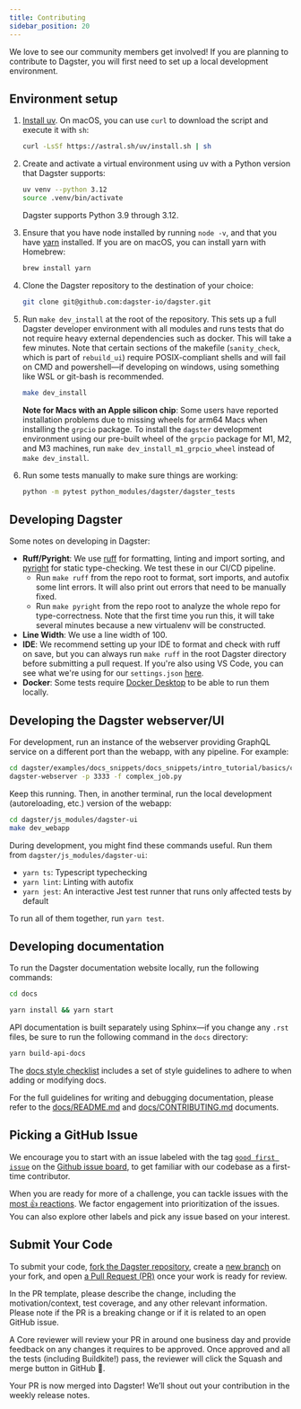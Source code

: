 ```yaml
---
title: Contributing
sidebar_position: 20
---
```


We love to see our community members get involved! If you are planning to contribute to Dagster, you will first need to set up a local development environment.

## Environment setup

1. [Install uv](https://docs.astral.sh/uv/getting-started/installation/). On macOS, you can use `curl` to download the script and execute it with `sh`:

   ```bash
   curl -LsSf https://astral.sh/uv/install.sh | sh
   ```

2. Create and activate a virtual environment using uv with a Python version that Dagster supports:

   ```bash
   uv venv --python 3.12
   source .venv/bin/activate
   ```

   Dagster supports Python 3.9 through 3.12.

3. Ensure that you have node installed by running `node -v`, and that you have [yarn](https://yarnpkg.com/lang/en/) installed. If you are on macOS, you can install yarn with Homebrew:

   ```bash
   brew install yarn
   ```

4. Clone the Dagster repository to the destination of your choice:

   ```bash
   git clone git@github.com:dagster-io/dagster.git
   ```

5. Run `make dev_install` at the root of the repository. This sets up a full Dagster developer environment with all modules and runs tests that do not require heavy external dependencies such as docker. This will take a few minutes. Note that certain sections of the makefile (`sanity_check`, which is part of `rebuild_ui`) require POSIX-compliant shells and will fail on CMD and powershell—if developing on windows, using something like WSL or git-bash is recommended.

   ```bash
   make dev_install
   ```

   **Note for Macs with an Apple silicon chip**: Some users have reported installation problems due to missing wheels for arm64 Macs when installing the `grpcio` package. To install the `dagster` development environment using our pre-built wheel of the `grpcio` package for M1, M2, and M3 machines, run `make dev_install_m1_grpcio_wheel` instead of `make dev_install`.

6. Run some tests manually to make sure things are working:

   ```bash
   python -m pytest python_modules/dagster/dagster_tests
   ```

## Developing Dagster

Some notes on developing in Dagster:

- **Ruff/Pyright**: We use [ruff](https://github.com/charliermarsh/ruff) for formatting, linting and import sorting, and [pyright](https://github.com/microsoft/pyright) for static type-checking. We test these in our CI/CD pipeline.
  - Run `make ruff` from the repo root to format, sort imports, and autofix some lint errors. It will also print out errors that need to be manually fixed.
  - Run `make pyright` from the repo root to analyze the whole repo for type-correctness. Note that the first time you run this, it will take several minutes because a new virtualenv will be constructed.
- **Line Width**: We use a line width of 100.
- **IDE**: We recommend setting up your IDE to format and check with ruff on save, but you can always run `make ruff` in the root Dagster directory before submitting a pull request. If you're also using VS Code, you can see what we're using for our `settings.json` [here](https://gist.github.com/natekupp/7a17a9df8d2064e5389cc84aa118a896).
- **Docker**: Some tests require [Docker Desktop](https://www.docker.com/products/docker-desktop) to be able to run them locally.

## Developing the Dagster webserver/UI

For development, run an instance of the webserver providing GraphQL service on a different port than the webapp, with any pipeline. For example:

```bash
cd dagster/examples/docs_snippets/docs_snippets/intro_tutorial/basics/connecting_ops/
dagster-webserver -p 3333 -f complex_job.py
```

Keep this running. Then, in another terminal, run the local development (autoreloading, etc.) version of the webapp:

```bash
cd dagster/js_modules/dagster-ui
make dev_webapp
```

During development, you might find these commands useful. Run them from `dagster/js_modules/dagster-ui`:

- `yarn ts`: Typescript typechecking
- `yarn lint`: Linting with autofix
- `yarn jest`: An interactive Jest test runner that runs only affected tests by default

To run all of them together, run `yarn test`.

## Developing documentation

To run the Dagster documentation website locally, run the following commands:

```bash
cd docs
```

```bash
yarn install && yarn start
```

API documentation is built separately using Sphinx&mdash;if you change any `.rst` files, be sure to run the following command in the `docs` directory:

```bash
yarn build-api-docs
```

The [docs style checklist](https://github.com/dagster-io/dagster/blob/master/docs/DOC_CHECKLIST.md) includes a set of style guidelines to adhere to when adding or modifying docs.

For the full guidelines for writing and debugging documentation, please refer to the [docs/README.md](https://github.com/dagster-io/dagster/blob/master/docs/README.md) and [docs/CONTRIBUTING.md](https://github.com/dagster-io/dagster/blob/master/docs/CONTRIBUTING.md) documents.

## Picking a GitHub Issue

We encourage you to start with an issue labeled with the tag [`good first issue`](https://github.com/dagster-io/dagster/issues?q=is%3Aopen+is%3Aissue+label%3A%22type%3A+good+first+issue%22) on the [Github issue board](https://github.com/dagster-io/dagster/issues), to get familiar with our codebase as a first-time contributor.

When you are ready for more of a challenge, you can tackle issues with the [most 👍 reactions](https://github.com/dagster-io/dagster/issues?q=is%3Aissue+is%3Aopen+sort%3Areactions-%2B1-desc). We factor engagement into prioritization of the issues. You can also explore other labels and pick any issue based on your interest.

## Submit Your Code

To submit your code, [fork the Dagster repository](https://help.github.com/en/articles/fork-a-repo), create a [new branch](https://help.github.com/en/desktop/contributing-to-projects/creating-a-branch-for-your-work) on your fork, and open [a Pull Request (PR)](https://help.github.com/en/articles/creating-a-pull-request-from-a-fork) once your work is ready for review.

In the PR template, please describe the change, including the motivation/context, test coverage, and any other relevant information. Please note if the PR is a breaking change or if it is related to an open GitHub issue.

A Core reviewer will review your PR in around one business day and provide feedback on any changes it requires to be approved. Once approved and all the tests (including Buildkite!) pass, the reviewer will click the Squash and merge button in GitHub 🥳.

Your PR is now merged into Dagster! We’ll shout out your contribution in the weekly release notes.

